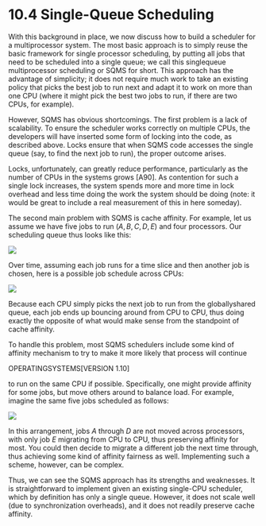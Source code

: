 # 10.4 Single-Queue Scheduling  

With this background in place, we now discuss how to build a scheduler for a multiprocessor system. The most basic approach is to simply reuse the basic framework for single processor scheduling, by putting all jobs that need to be scheduled into a single queue; we call this singlequeue multiprocessor scheduling or SQMS for short. This approach has the advantage of simplicity; it does not require much work to take an existing policy that picks the best job to run next and adapt it to work on more than one CPU (where it might pick the best two jobs to run, if there are two CPUs, for example).  

However, SQMS has obvious shortcomings. The first problem is a lack of scalability. To ensure the scheduler works correctly on multiple CPUs, the developers will have inserted some form of locking into the code, as described above. Locks ensure that when SQMS code accesses the single queue (say, to find the next job to run), the proper outcome arises.  

Locks, unfortunately, can greatly reduce performance, particularly as the number of CPUs in the systems grows [A90]. As contention for such a single lock increases, the system spends more and more time in lock overhead and less time doing the work the system should be doing (note: it would be great to include a real measurement of this in here someday).  

The second main problem with SQMS is cache affinity. For example, let us assume we have five jobs to run $( A , B , C , D , E )$ and four processors. Our scheduling queue thus looks like this:  

![](images/62fe40930759cc23832a07a66079bc634080ed0611ae9a9ca5381099b2d7c70f.jpg)  

Over time, assuming each job runs for a time slice and then another job is chosen, here is a possible job schedule across CPUs:  

![](images/b4a2e7e6caff966ac55711857d56f0d7539e810b669c424afb63a8dc0be48799.jpg)  

Because each CPU simply picks the next job to run from the globallyshared queue, each job ends up bouncing around from CPU to CPU, thus doing exactly the opposite of what would make sense from the standpoint of cache affinity.  

To handle this problem, most SQMS schedulers include some kind of affinity mechanism to try to make it more likely that process will continue  

OPERATINGSYSTEMS[VERSION 1.10]  

to run on the same CPU if possible. Specifically, one might provide affinity for some jobs, but move others around to balance load. For example, imagine the same five jobs scheduled as follows:  

![](images/bfff054ec26d99afdcbea4c408b3cb4e7c39a0b3ddac9eb0ac835d58e3a2d033.jpg)  

In this arrangement, jobs $A$ through $D$ are not moved across processors, with only job $E$ migrating from CPU to CPU, thus preserving affinity for most. You could then decide to migrate a different job the next time through, thus achieving some kind of affinity fairness as well. Implementing such a scheme, however, can be complex.  

Thus, we can see the SQMS approach has its strengths and weaknesses. It is straightforward to implement given an existing single-CPU scheduler, which by definition has only a single queue. However, it does not scale well (due to synchronization overheads), and it does not readily preserve cache affinity.  

